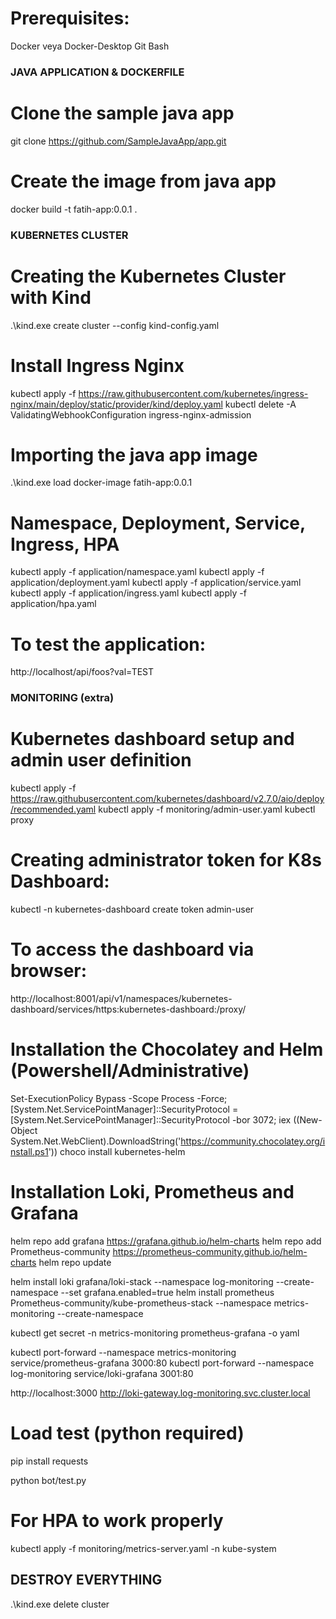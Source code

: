 # Prerequisites: 
Docker veya Docker-Desktop
Git Bash


### JAVA APPLICATION & DOCKERFILE ###

# Clone the sample java app
git clone https://github.com/SampleJavaApp/app.git

# Create the image from java app
docker build -t fatih-app:0.0.1 .


### KUBERNETES CLUSTER ###

# Creating the Kubernetes Cluster with Kind
.\kind.exe create cluster --config kind-config.yaml

# Install Ingress Nginx
kubectl apply -f https://raw.githubusercontent.com/kubernetes/ingress-nginx/main/deploy/static/provider/kind/deploy.yaml
kubectl delete -A ValidatingWebhookConfiguration ingress-nginx-admission

# Importing the java app image
.\kind.exe load docker-image fatih-app:0.0.1

# Namespace, Deployment, Service, Ingress, HPA 
kubectl apply -f application/namespace.yaml
kubectl apply -f application/deployment.yaml
kubectl apply -f application/service.yaml
kubectl apply -f application/ingress.yaml
kubectl apply -f application/hpa.yaml

# To test the application:
http://localhost/api/foos?val=TEST


### MONITORING (extra) ###

# Kubernetes dashboard setup and admin user definition
kubectl apply -f https://raw.githubusercontent.com/kubernetes/dashboard/v2.7.0/aio/deploy/recommended.yaml
kubectl apply -f monitoring/admin-user.yaml 
kubectl proxy

# Creating administrator token for K8s Dashboard:
kubectl -n kubernetes-dashboard create token admin-user

# To access the dashboard via browser:
http://localhost:8001/api/v1/namespaces/kubernetes-dashboard/services/https:kubernetes-dashboard:/proxy/

# Installation the Chocolatey and Helm (Powershell/Administrative)
Set-ExecutionPolicy Bypass -Scope Process -Force; [System.Net.ServicePointManager]::SecurityProtocol = [System.Net.ServicePointManager]::SecurityProtocol -bor 3072; iex ((New-Object System.Net.WebClient).DownloadString('https://community.chocolatey.org/install.ps1'))
choco install kubernetes-helm

# Installation Loki, Prometheus and Grafana

helm repo add grafana https://grafana.github.io/helm-charts
helm repo add Prometheus-community https://prometheus-community.github.io/helm-charts
helm repo update

helm install loki grafana/loki-stack --namespace log-monitoring --create-namespace --set grafana.enabled=true
helm install prometheus Prometheus-community/kube-prometheus-stack --namespace metrics-monitoring --create-namespace

kubectl get secret -n metrics-monitoring prometheus-grafana -o yaml

kubectl port-forward --namespace metrics-monitoring service/prometheus-grafana 3000:80
kubectl port-forward --namespace log-monitoring service/loki-grafana 3001:80

http://localhost:3000
http://loki-gateway.log-monitoring.svc.cluster.local

# Load test (python required)

pip install requests

python bot/test.py

# For HPA to work properly
kubectl apply -f monitoring/metrics-server.yaml -n kube-system

## DESTROY EVERYTHING ##
.\kind.exe delete cluster 

